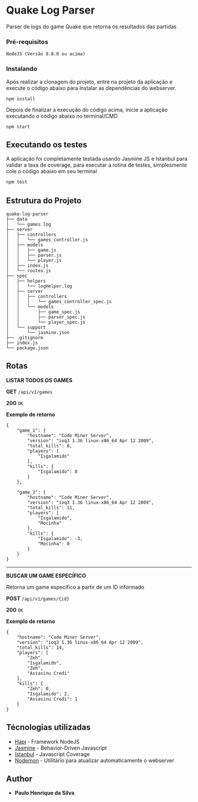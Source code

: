 # Quake Log Parser

Parser de logs do game Quake que retorna os resultados das partidas

### Pré-requisitos

```
NodeJS (Versão 8.0.0 ou acima)
```

### Instalando

Após realizar a clonagem do projeto, entre na projeto da aplicação e execute o código abaixo para instalar as dependências do webserver.

```
npm install
```

Depois de finalizar a execução do código acima, inicie a aplicação executando o código abaixo no terminal/CMD

```
npm start
```

## Executando os testes

A aplicação foi completamente testada usando Jasmine JS e Istanbul para validar a taxa de coverage, para executar a rotina de testes, simplesmente cole o código abaixo em seu terminal

```sh
npm test
```

## Estrutura do Projeto

```
quake-log-parser
├── data
│   └── games.log
├── server
│   ├── controllers
│   │   └── games_controller.js
│   ├── models
│   │   ├── game.js
│   │   ├── parser.js
│   │   └── player.js
│   ├── index.js
│   └── routes.js
├── spec
│   ├── helpers
│   │   └── logHelper.log
│   ├── server
│   │   ├── controllers
│   │   │   └── games_controller_spec.js
│   │   └── models
│   │       ├── game_spec.js
│   │       ├── parser_spec.js
│   │       └── player_spec.js
│   └── support
│       └── jasmine.json
├── .gitignore
├── index.js
└── package.json
```

## Rotas

**LISTAR TODOS OS GAMES**

**GET** ```/api/v1/games```

**200** ```OK```

**Exemplo de retorno**
```
{
    "game_1": {
        "hostname": "Code Miner Server",
        "version": "ioq3 1.36 linux-x86_64 Apr 12 2009",
        "total_kills": 0,
        "players": [
            "Isgalamido"
        ],
        "kills": {
            "Isgalamido": 0
        }
    },
    
    "game_2": {
        "hostname": "Code Miner Server",
        "version": "ioq3 1.36 linux-x86_64 Apr 12 2009",
        "total_kills": 11,
        "players": [
            "Isgalamido",
            "Mocinha"
        ],
        "kills": {
            "Isgalamido": -3,
            "Mocinha": 0
        }
    }
}
```


----------
**BUSCAR UM GAME ESPECÍFICO**

Retorna um game específico a partir de um ID informado 

**POST** ```/api/v1/games/{id}```

**200** ```OK```

**Exemplo de retorno**
```
{
    "hostname": "Code Miner Server",
    "version": "ioq3 1.36 linux-x86_64 Apr 12 2009",
    "total_kills": 14,
    "players": [
        "Zeh",
        "Isgalamido",
        "Zeh",
        "Assasinu Credi"
    ],
    "kills": {
        "Zeh": 0,
        "Isgalamido": 2,
        "Assasinu Credi": 1
    }
}
```

## Técnologias utilizadas

* [Hapi](https://hapijs.com/) - Framework NodeJS
* [Jasmine](https://jasmine.github.io/) - Behavior-Driven Javascript
* [Istanbul](https://istanbul.js.org/) - Javascript Coverage
* [Nodemon](https://nodemon.io/) - Utilitário para atualizar automaticamente o webserver

## Author

* **Paulo Henrique da Silva**